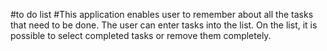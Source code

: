 #to do list 
#This application enables user to remember about all the tasks that need to be done. The user can enter tasks into the list. On the list, it is possible to select completed tasks or remove them completely.
